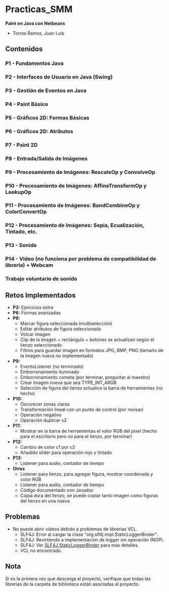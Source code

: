 # Practicas_SMM
**Paint en Java con Netbeans**
- Torres Ramos, Juan Luis

## Contenidos

### P1 - Fundamentos Java
### P2 - Interfaces de Usuario en Java (Swing)
### P3 - Gestión de Eventos en Java
### P4 - Paint Básico
### P5 - Gráficos 2D: Formas Básicas
### P6 - Gráficos 2D: Atributos
### P7 - Paint 2D
### P8 - Entrada/Salida de Imágenes
### P9 - Procesamiento de Imágenes: RescaleOp y ConvolveOp
### P10 - Procesamiento de Imágenes: AffineTransformOp y LookupOp
### P11 - Procesamiento de Imágenes: BandCombineOp y ColorConvertOp
### P12 - Procesamiento de Imágenes: Sepia, Ecualización, Tintado, etc.
### P13 - Sonido
### P14 - Video (no funciona por problema de compatibilidad de librería) + Webcam
### Trabajo voluntario de sonido 

## Retos Implementados
- **P3:** Ejercicios extra
- **P6:** Formas avanzadas
- **P8:**
  - Marcar figura seleccionada (multiselección)
  - Editar atributos de figura seleccionada
  - Volcar imagen
  - Clip de la imagen + rectángulo + botones se actualizan según el lienzo seleccionado
  - Filtros para guardar imagen en formatos JPG, BMP, PNG (tamaño de la imagen nueva no implementado)
- **P9:**
  - EventoListener (no terminado)
  - Emborronamiento iluminado
  - Emborronamiento cometa (por terminar, preguntar al maestro)
  - Crear imagen nueva que sea TYPE_INT_ARGB
  - Selección de figura del lienzo actualice la barra de herramientas (no hecho)
- **P10:**
  - Oscurecer zonas claras
  - Transformación lineal con un punto de control (por revisar)
  - Operación negativo
  - Operación duplicar x2
- **P11:** 
  - Mostrar en la barra de herramientas el valor RGB del píxel (hecho para el escritorio pero no para el lienzo, por terminar)
- **P12:**
  - Cambio de color c1 por c2
  - Añadido slider para operación rojo y tintado
- **P13:**
  - Listener para audio, contador de tiempo
- **Otros**
  - Listener para lienzo, para agregar figura, mostrar coordenada y color RGB
  - Listener para audio, contador de tiempo
  - Código documentado con Javadoc
  - Copia dura del lienzo, se puede copiar tanto imagen como figuras del lienzo en una nueva 

## Problemas 

- No puede abrir videos debido a problemas de librerías VCL.
  - SLF4J: Error al cargar la clase "org.slf4j.impl.StaticLoggerBinder".
  - SLF4J: Revirtiendo a implementación de logger sin operación (NOP).
  - SLF4J: Ver [SLF4J StaticLoggerBinder](http://www.slf4j.org/codes.html#StaticLoggerBinder) para más detalles.
  - VCL no encontrado.

## Nota

Si es la primera vez que descarga el proyecto, verifique que todas las librerías de la carpeta de biblioteca están asociadas al proyecto.
